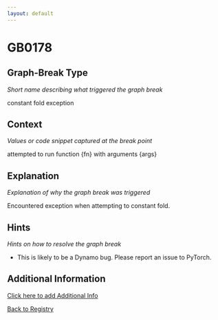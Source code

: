 ```yaml
---
layout: default
---
```

# GB0178

## Graph-Break Type
*Short name describing what triggered the graph break*

constant fold exception

## Context
*Values or code snippet captured at the break point*

attempted to run function {fn} with arguments {args}

## Explanation
*Explanation of why the graph break was triggered*

Encountered exception when attempting to constant fold.

## Hints
*Hints on how to resolve the graph break*

- This is likely to be a Dynamo bug. Please report an issue to PyTorch.


## Additional Information

<!-- ADDITIONAL INFORMATION START - Add custom information below this line -->

<!-- ADDITIONAL INFORMATION END -->


[Click here to add Additional Info](https://github.com/meta-pytorch/compile-graph-break-site/edit/main/docs/gb/gb0178.md)

[Back to Registry](../index.html)
